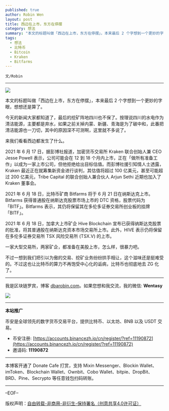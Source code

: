 ```yaml
---
published: true
author: Robin Wen
layout: post
title: 西边在上市，东方在停摆
category: 想法
summary: "本文的标题叫做「西边在上市，东方在停摆」，本来最后 2 个字想到一个更妙的字眼，想想还是算了。今天的新闻大家都知道了，最后的挖矿阵地四川也不保了。按理说四川的水电作为清洁能源，主要都是弃水，如果之前关掉内蒙、新疆、青海是为了碳中和，此番把清洁能源也一刀切，其中的原因深不可测啊，这里就不多说了。不过一想到我们把引以为傲的交易、挖矿业务纷纷拱手想让，这个滋味还是挺难受的。不过这也让比特币的算力不再饱受中心化的诟病，比特币也彻底地去 ZG 化了。"
tags:
  - 想法
  - 比特币
  - Bitcoin
  - Kraken
  - Bitfarms
---
```


`文/Robin`

***

![](https://cdn.dbarobin.com/zzbp51w.png)

本文的标题叫做「西边在上市，东方在停摆」，本来最后 2 个字想到一个更妙的字眼，想想还是算了。

今天的新闻大家都知道了，最后的挖矿阵地四川也不保了。按理说四川的水电作为清洁能源，主要都是弃水，如果之前关掉内蒙、新疆、青海是为了碳中和，此番把清洁能源也一刀切，其中的原因深不可测啊，这里就不多说了。

来我们看看西边都发生了什么。

2021 年 6 月 17 日，据彭博社报道，加密货币交易所 Kraken 联合创始人兼 CEO Jesse Powell 表示，公司可能会在 12 到 18 个月内上市，正在「做所有准备工作」以成为一家上市公司，但他拒绝给出目标估值。而彭博社援引知情人士透露，Kraken 最近正在就筹集新资金进行谈判，其估值将超过 100 亿美元，甚至可能超过 200 亿美元，Tribe Capital 的联合创始人兼合伙人 Arjun Sethi 近期也加入了 Kraken 董事会。

2021 年 6 月 18 日，比特币矿商 Bitfarms 将于 6 月 21 日在纳斯达克上市。Bitfarms 获得普通股在纳斯达克股票市场上市的 DTC 资格，股票代码为「BITF」。Bitfarms 表示，其仍将保留其在多伦多证券交易所创业板的挂牌「BITF」。

2021 年 6 月 18 日，加拿大上市矿企 Hive Blockchain 宣布已获得纳斯达克股票的批准，将其普通股在纳斯达克资本市场交易所上市。此外，HIVE 表示仍将保留在多伦多证券交易所 TSX 风险交易所 (TSX.V) 的上市。

一家大型交易所，两家矿企，都准备在美股上市，怎么样，很暴力吧。

不过一想到我们把引以为傲的交易、挖矿业务纷纷拱手相让，这个滋味还是挺难受的。不过这也让比特币的算力不再饱受中心化的诟病，比特币也彻底地去 ZG 化了。

***

我是区块链罗宾，博客 [dbarobin.com](https://dbarobin.com/)。如果您想和我交流，我的微信: **Wentasy**

![](https://cdn.dbarobin.com/v4yywe2.png)

***

**本站推广**

币安是全球领先的数字货币交易平台，提供比特币、以太坊、BNB 以及 USDT 交易。

* 币安注册: [https://accounts.binancezh.io/cn/register/?ref=11190872](https://accounts.binancezh.io/cn/register/?ref=11190872)
* 邀请码: **11190872**

***

本博客开通了 Donate Cafe 打赏，支持 Mixin Messenger、Blockin Wallet、imToken、Blockchain Wallet、Ownbit、Cobo Wallet、bitpie、DropBit、BRD、Pine、Secrypto 等任意钱包扫码转账。

<center>
    <div class="--donate-button"
         data-button-id="f8b9df0d-af9a-460d-8258-d3f435445075"
    ></div>
</center>

***

–EOF–

版权声明：[自由转载-非商用-非衍生-保持署名（创意共享4.0许可证）](http://creativecommons.org/licenses/by-nc-nd/4.0/deed.zh)